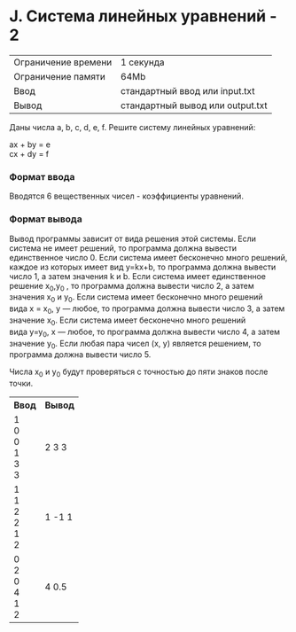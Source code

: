 <h1> J. Система линейных уравнений - 2 </h1>

<table>
   <tr>
    <td>Ограничение времени</td>
    <td>1 секунда</td>
   </tr>
   <tr>
    <td>Ограничение памяти</td>
    <td>64Mb</td>
  </tr>
   <tr>
    <td>Ввод</td>
    <td>стандартный ввод или input.txt</td>
  </tr>
   <tr>
    <td>Вывод</td>
    <td>стандартный вывод или output.txt</td>
  </tr>
 </table>

Даны числа a, b, c, d, e, f. Решите систему линейных уравнений:

ax + by = e 
<br>
cx + dy = f 

### Формат ввода

Вводятся 6 вещественных чисел - коэффициенты уравнений.

### Формат вывода

Вывод программы зависит от вида решения этой системы. Если система не имеет решений, то программа должна вывести единственное число 0. Если система имеет бесконечно много решений, каждое из которых имеет вид y=kx+b, то программа должна вывести число 1, а затем значения k и b. Если система имеет единственное решение x<sub>0</sub>,y<sub>0</sub> , то программа должна вывести число 2, а затем значения x<sub>0</sub> и y<sub>0</sub>. Если система имеет бесконечно много решений вида x = x<sub>0</sub>, y — любое, то программа должна вывести число 3, а затем значение x<sub>0</sub>. Если система имеет бесконечно много решений вида y=y<sub>0</sub>, x — любое, то программа должна вывести число 4, а затем значение y<sub>0</sub>. Если любая пара чисел (x, y) является решением, то программа должна вывести число 5.

Числа x<sub>0</sub> и y<sub>0</sub> будут проверяться с точностью до пяти знаков после точки.

<table>
   <tr>
    <th>Ввод</th>
    <th>Вывод</th>
   </tr>
   <tr>
    <td>
        1 <br>
        0 <br>
        0 <br>
        1 <br>
        3 <br>
        3
    </td>
    <td>
        2 3 3
    </td>
  </tr>
   <tr>
    <td>
        1 <br>
        1 <br>
        2 <br>
        2 <br>
        1 <br>
        2
    </td>
    <td>
        1 -1 1
    </td>
  </tr>
   <tr>
    <td>
        0 <br>
        2 <br>
        0 <br>
        4 <br>
        1 <br>
        2
    </td>
    <td>
        4 0.5
    </td>
  </tr>
 </table>

